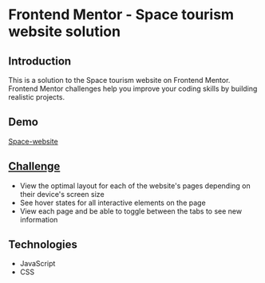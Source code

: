 # Frontend Mentor - Space tourism website solution

## Introduction

 This is a solution to the Space tourism website on Frontend Mentor. Frontend Mentor challenges help you improve your coding skills by building realistic projects.

## Demo
[Space-website](https://travelling-space.netlify.app)

## [Challenge](https://www.frontendmentor.io/challenges/space-tourism-multipage-website-gRWj1URZ3)

- View the optimal layout for each of the website's pages depending on their device's screen size
- See hover states for all interactive elements on the page
- View each page and be able to toggle between the tabs to see new information

## Technologies 

- JavaScript
- CSS



